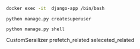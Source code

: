 ```bash
docker exec -it  django-app /bin/bash
```

```
python manage.py createsuperuser 
```
```
python manage.py shell
```
CustomSerailizer
prefetch_related
seleceted_related
